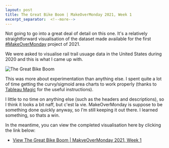 ```yaml
---
layout: post
title: The Great Bike Boom | MakeOverMonday 2021, Week 1
excerpt_separator:  <!--more-->
---
```


Not going to go into a great deal of detail on this one. It's a relatively straightforward visualisation of the dataset made available for the first <a href="https://www.makeovermonday.co.uk/">#MakeOverMonday</a> project of 2021.

We were asked to visualise rail trail usuage data in the United States during 2020 and this is what I came up with. 

![The Great Bike Boom](/assets/images/the-great-bike-boom.png)

This was more about experimentation than anything else. I spent quite a lot of time getting the curvy/sigmoid area charts to work properly (thanks to <a href="https://tableaumagic.com/sigmoid-area-charts-in-tableau/">Tableau Magic</a> for the useful instructions). 

I little to no time on anything else (such as the headers and descriptions), so I think it looks a bit naff, but c'est la vie. MakeOverMonday is suppose to be something done quickly anyway, so I'm still keeping it out there. I learned something, so thats a win.

In the meantime, you can view the completed visualisation here by clicking the link below:

<ul>
<li><a href="https://public.tableau.com/profile/darragh.murray#!/vizhome/TheGreatBikeBoom/TheGreatBikeBoom">View The Great Bike Boom | MakveOverMonday 2021, Week 1</a></li>
</ul>
